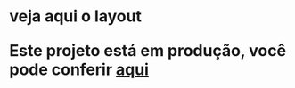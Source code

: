 <h1 align="center> portfólio </h1>

Esta aplicação tem como objeto divulgar minhas habilidades e experiências como desenvolvedor. Para desenvolver este projeto usei 
-  <strong> `HTML` <strong> 
-  <strong> `CSS` <strong> 
-  <strong> `Javascript` <strong> 
-  <strong> `Figma` <strong> <a href="https://www.figma.com/file/imrkg0dmWexSu7WVQ4hnYc/Personal-Portfolio-for-Fresher-(Community)?node-id=101%3A129"> veja aqui o layout </a> 

Este projeto está em produção, você pode conferir <a href="https://portfolioalexandrenascimento.netlify.app/"> aqui </a>
